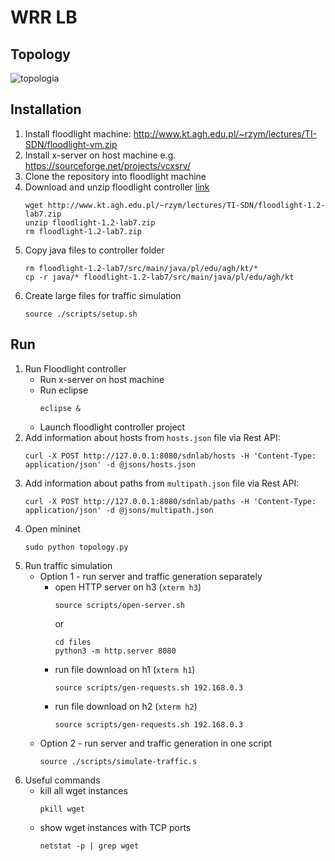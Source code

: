 # WRR LB

## Topology

![topologia](https://github.com/user-attachments/assets/5128c0a8-fb29-4e17-b0a2-27d039dc9efc)



## Installation
1. Install floodlight machine: http://www.kt.agh.edu.pl/~rzym/lectures/TI-SDN/floodlight-vm.zip
1. Install x-server on host machine e.g. https://sourceforge.net/projects/vcxsrv/
1. Clone the repository into floodlight machine
1. Download and unzip floodlight controller [link](http://www.kt.agh.edu.pl/~rzym/lectures/TI-SDN/floodlight-1.2-lab7.zip)
    ```console
    wget http://www.kt.agh.edu.pl/~rzym/lectures/TI-SDN/floodlight-1.2-lab7.zip
    unzip floodlight-1.2-lab7.zip
    rm floodlight-1.2-lab7.zip
    ```
1. Copy java files to controller folder
    ```console
    rm floodlight-1.2-lab7/src/main/java/pl/edu/agh/kt/*
    cp -r java/* floodlight-1.2-lab7/src/main/java/pl/edu/agh/kt
    ```
1. Create large files for traffic simulation
    ```console
    source ./scripts/setup.sh
    ```

## Run 
1. Run Floodlight controller
    - Run x-server on host machine
    - Run eclipse
        ```console
        eclipse &
        ```
    - Launch floodlight controller project
1. Add information about hosts from `hosts.json` file via Rest API:
    ```console
   curl -X POST http://127.0.0.1:8080/sdnlab/hosts -H 'Content-Type: application/json' -d @jsons/hosts.json
    ```
1. Add information about paths from `multipath.json` file via Rest API:
    ```console
   curl -X POST http://127.0.0.1:8080/sdnlab/paths -H 'Content-Type: application/json' -d @jsons/multipath.json
    ```
1. Open mininet
    ```console
    sudo python topology.py
    ```
1. Run traffic simulation
   - Option 1 - run server and traffic generation separately
        - open HTTP server on h3 (`xterm h3`)
            ```console
            source scripts/open-server.sh
            ```
            or
            ```console
            cd files
            python3 -m http.server 8080
            ```
        - run file download on h1 (`xterm h1`)
            ```console
            source scripts/gen-requests.sh 192.168.0.3
            ```
        - run file download on h2 (`xterm h2`)
            ```console
            source scripts/gen-requests.sh 192.168.0.3
            ```
   - Option 2 - run server and traffic generation in one script
        ```console
        source ./scripts/simulate-traffic.s
        ```
1. Useful commands
   - kill all wget instances
        ```console
        pkill wget
        ```
   - show wget instances with TCP ports
        ```console
        netstat -p | grep wget
        ```
